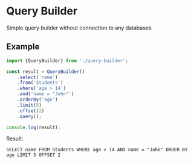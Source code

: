 # Query Builder
Simple query builder without connection to any databases

## Example

```typescript
import {QueryBuilder} from './query-builder';

const result = QueryBuilder()
    .select('name')
    .from('Students')
    .where('age > 14')
    .and('name = "John"')
    .orderBy('age')
    .limit(5)
    .offset(2)
    .query();

console.log(result);
```

Result:
```console
SELECT name FROM Students WHERE age > 14 AND name = "John" ORDER BY age LIMIT 5 OFFSET 2 
```
